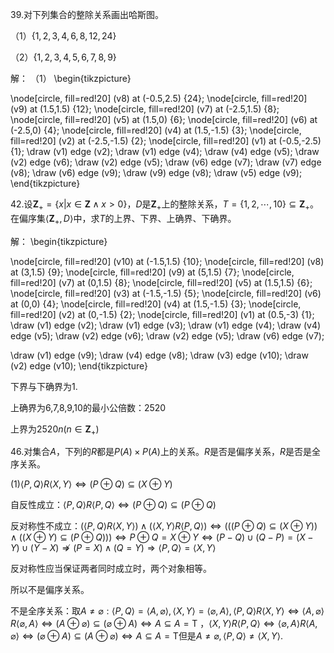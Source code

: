 39.对下列集合的整除关系画出哈斯图。

（1）$\{1,2,3,4,6,8,12,24\}$

（2）$\{1,2,3,4,5,6,7,8,9\}$

解：
（1）
\begin{tikzpicture}

\node[circle, fill=red!20] (v8) at (-0.5,2.5) {24};
\node[circle, fill=red!20] (v9) at (1.5,1.5) {12};
\node[circle, fill=red!20] (v7) at (-2.5,1.5) {8};
\node[circle, fill=red!20] (v5) at (1.5,0) {6};
\node[circle, fill=red!20] (v6) at (-2.5,0) {4};
\node[circle, fill=red!20] (v4) at (1.5,-1.5) {3};
\node[circle, fill=red!20] (v2) at (-2.5,-1.5) {2};
\node[circle, fill=red!20] (v1) at (-0.5,-2.5) {1};
\draw  (v1) edge (v2);
\draw  (v1) edge (v4);
\draw  (v4) edge (v5);
\draw  (v2) edge (v6);
\draw  (v2) edge (v5);
\draw  (v6) edge (v7);
\draw  (v7) edge (v8);
\draw  (v6) edge (v9);
\draw  (v9) edge (v8);
\draw  (v5) edge (v9);
\end{tikzpicture}

42.设$\mathbf{Z}_+=\{x|x\in \mathbf{Z}\wedge x>0\}$，$D$是$\mathbf{Z}_+$上的整除关系，$T=\{1,2,\cdots,10\}\subseteq \mathbf{Z}_+$。在偏序集$\langle \mathbf{Z}_+,D \rangle$中，求$T$的上界、下界、上确界、下确界。

解：
\begin{tikzpicture}

\node[circle, fill=red!20] (v10) at (-1.5,1.5) {10};
\node[circle, fill=red!20] (v8) at (3,1.5) {9};
\node[circle, fill=red!20] (v9) at (5,1.5) {7};
\node[circle, fill=red!20] (v7) at (0,1.5) {8};
\node[circle, fill=red!20] (v5) at (1.5,1.5) {6};
\node[circle, fill=red!20] (v3) at (-1.5,-1.5) {5};
\node[circle, fill=red!20] (v6) at (0,0) {4};
\node[circle, fill=red!20] (v4) at (1.5,-1.5) {3};
\node[circle, fill=red!20] (v2) at (0,-1.5) {2};
\node[circle, fill=red!20] (v1) at (0.5,-3) {1};
\draw  (v1) edge (v2);
\draw  (v1) edge (v3);
\draw  (v1) edge (v4);
\draw  (v4) edge (v5);
\draw  (v2) edge (v6);
\draw  (v2) edge (v5);
\draw  (v6) edge (v7);

\draw  (v1) edge (v9);
\draw  (v4) edge (v8);
\draw  (v3) edge (v10);
\draw  (v2) edge (v10);
\end{tikzpicture}

下界与下确界为1.

上确界为6,7,8,9,10的最小公倍数：2520

上界为$2520n(n\in \mathbf{Z}_+)$

46.对集合$A$，下列的$R$都是$P(A)\times P(A)$上的关系。$R$是否是偏序关系，$R$是否是全序关系。

(1)$\langle P,Q\rangle R\langle X,Y\rangle \Leftrightarrow (P \oplus Q)\subseteq (X \oplus Y)$

自反性成立：$\langle P,Q\rangle R\langle P,Q\rangle \Leftrightarrow (P \oplus Q)\subseteq (P \oplus Q)$

反对称性不成立：$(\langle P,Q\rangle R\langle X,Y\rangle)\wedge(\langle X,Y\rangle R\langle P,Q\rangle)\Leftrightarrow (((P \oplus Q)\subseteq (X \oplus Y))\wedge ((X \oplus Y)\subseteq (P \oplus Q)))\Leftrightarrow P \oplus Q=X \oplus Y\Leftrightarrow (P-Q)\cup(Q-P)=(X-Y)\cup(Y-X)\nRightarrow (P=X)\wedge(Q=Y)\Rightarrow \langle P,Q\rangle=\langle X,Y\rangle$

反对称性应当保证两者同时成立时，两个对象相等。

所以不是偏序关系。

不是全序关系：取$A\neq \varnothing:\langle P,Q\rangle=\langle A,\varnothing \rangle,\langle X,Y\rangle = \langle \varnothing,A\rangle,\langle P,Q\rangle R\langle X,Y\rangle\Leftrightarrow \langle A,\varnothing \rangle R\langle \varnothing,A\rangle\Leftrightarrow (A \oplus \varnothing)\subseteq (\varnothing \oplus A)\Leftrightarrow A\subseteq A=\text{T}$ ，$\langle X,Y\rangle R\langle P,Q\rangle\Leftrightarrow \langle \varnothing,A\rangle R\langle A,\varnothing \rangle\Leftrightarrow (\varnothing \oplus A)\subseteq (A \oplus \varnothing) \Leftrightarrow A\subseteq A=\text{T}$但是$A\neq \varnothing,\langle P,Q\rangle\neq \langle X,Y\rangle$.
